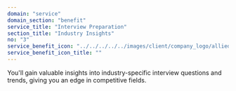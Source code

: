 ```yaml
---
domain: "service"
domain_section: "benefit"
service_title: "Interview Preparation"
section_title: "Industry Insights"
no: "3"
service_benefit_icon: "../../../../../images/client/company_logo/allied-marketing.png"
service_benefit_icon_title: ""
---
```


You'll gain valuable insights into industry-specific interview questions and trends, giving you an edge in competitive fields.
